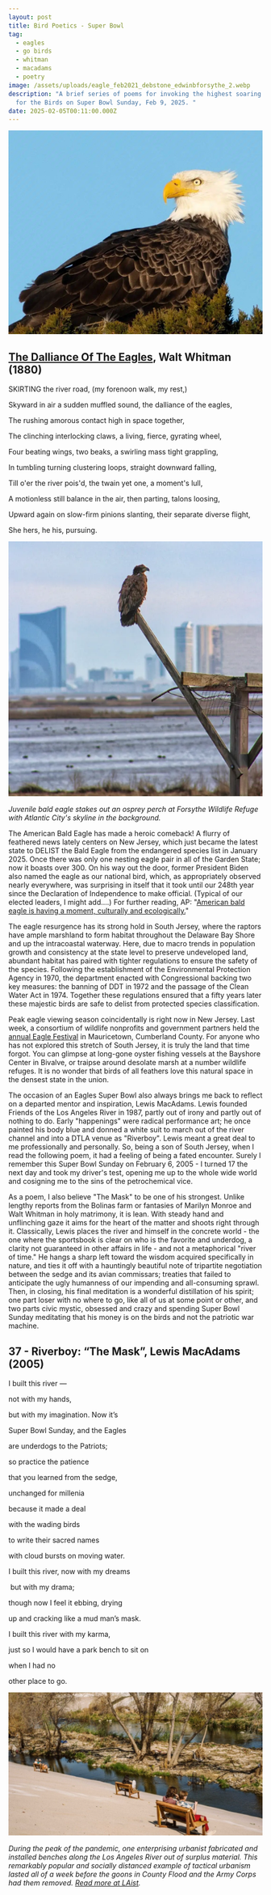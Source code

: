 ```yaml
---
layout: post
title: Bird Poetics - Super Bowl
tag:
  - eagles
  - go birds
  - whitman
  - macadams
  - poetry
image: /assets/uploads/eagle_feb2021_debstone_edwinbforsythe_2.webp
description: "A brief series of poems for invoking the highest soaring spirits
  for the Birds on Super Bowl Sunday, Feb 9, 2025. "
date: 2025-02-05T00:11:00.000Z
---
```

![](/assets/uploads/eagle_feb2021_debstone_edwinbforsythe_2.webp)

## [The Dalliance Of The Eagles](https://allpoetry.com/The-Dalliance-Of-The-Eagles), Walt Whitman (1880)

SKIRTING the river road, (my forenoon walk, my rest,)

Skyward in air a sudden muffled sound, the dalliance of the eagles,

The rushing amorous contact high in space together,

The clinching interlocking claws, a living, fierce, gyrating wheel,

Four beating wings, two beaks, a swirling mass tight grappling,

In tumbling turning clustering loops, straight downward falling,

Till o'er the river pois'd, the twain yet one, a moment's lull,

A motionless still balance in the air, then parting, talons loosing,

Upward again on slow-firm pinions slanting, their separate diverse flight,

She hers, he his, pursuing.



![](/assets/uploads/eagle_juvenile_forsythe_casino_background.webp "Juvenile bald eagle stakes out an osprey perch at Forsythe Wildlife Refuge with Atlantic City's skyline in the background. ")

*Juvenile bald eagle stakes out an osprey perch at Forsythe Wildlife Refuge with Atlantic City's skyline in the background.* 

The American Bald Eagle has made a heroic comeback! A flurry of feathered news lately centers on New Jersey, which just became the latest state to DELIST the Bald Eagle from the endangered species list in January 2025. Once there was only one nesting eagle pair in all of the Garden State; now it boasts over 300. On his way out the door, former President Biden also named the eagle as our national bird, which, as appropriately observed nearly everywhere, was surprising in itself that it took until our 248th year since the Declaration of Independence to make official. (Typical of our elected leaders, I might add....) For further reading, AP: "[American bald eagle is having a moment, culturally and ecologically.](https://apnews.com/article/bald-eagles-national-bird-endangered-symbol-efd7f0360b5b027178a9c69e4d245f07)" 

The eagle resurgence has its strong hold in South Jersey, where the raptors have ample marshland to form habitat throughout the Delaware Bay Shore and up the intracoastal waterway. Here, due to macro trends in population growth and consistency at the state level to preserve undeveloped land, abundant habitat has paired with tighter regulations to ensure the safety of the species. Following the establishment of the Environmental Protection Agency in 1970, the department enacted with Congressional backing two key measures: the banning of DDT in 1972 and the passage of the Clean Water Act in 1974. Together these regulations ensured that a fifty years later these majestic birds are safe to delist from protected species classification. 

Peak eagle viewing season coincidentally is right now in New Jersey. Last week, a consortium of wildlife nonprofits and government partners held the [annual Eagle Festival](https://conservewildlifenj.org/event/2025-cumberland-county-winter-eagle-festival/) in Mauricetown, Cumberland County. For anyone who has not explored this stretch of South Jersey, it is truly the land that time forgot. You can glimpse at long-gone oyster fishing vessels at the Bayshore Center in Bivalve, or traipse around desolate marsh at a number wildlife refuges. It is no wonder that birds of all feathers love this natural space in the densest state in the union.   

The occasion of an Eagles Super Bowl also always brings me back to reflect on a departed mentor and inspiration, Lewis MacAdams. Lewis founded Friends of the Los Angeles River in 1987, partly out of irony and partly out of nothing to do. Early "happenings" were radical performance art; he once painted his body blue and donned a white suit to march out of the river channel and into a DTLA venue as "Riverboy". Lewis meant a great deal to me professionally and personally. So, being a son of South Jersey, when I read the following poem, it had a feeling of being a fated encounter. Surely I remember this Super Bowl Sunday on February 6, 2005 - I turned 17 the next day and took my driver's test, opening me up to the whole wide world and cosigning me to the sins of the petrochemical vice. 

As a poem, I also believe "The Mask" to be one of his strongest. Unlike lengthy reports from the Bolinas farm or fantasies of Marilyn Monroe and Walt Whitman in holy matrimony, it is lean. With steady hand and unflinching gaze it aims for the heart of the matter and shoots right through it. Classically, Lewis places the river and himself in the concrete world - the one where the sportsbook is clear on who is the favorite and underdog, a clarity not guaranteed in other affairs in life - and not a metaphorical "river of time." He hangs a sharp left toward the wisdom acquired specifically in nature, and ties it off with a hauntingly beautiful note of tripartite negotiation between the sedge and its avian commissars; treaties that failed to anticipate the ugly humanness of our impending and all-consuming sprawl. Then, in closing, his final meditation is a wonderful distillation of his spirit; one part loser with no where to go, like all of us at some point or other, and two parts civic mystic, obsessed and crazy and spending Super Bowl Sunday meditating that his money is on the birds and not the patriotic war machine. 

## 37 - Riverboy: “The Mask”, Lewis MacAdams (2005)

I built this river — 

not with my hands, 

but with my imagination. Now it’s 

Super Bowl Sunday, and the Eagles 

are underdogs to the Patriots; 

so practice the patience

that you learned from the sedge, 

unchanged for millenia 

because it made a deal 

with the wading birds 

to write their sacred names 

with cloud bursts on moving water. 

I built this river, now with my dreams

 but with my drama; 

though now I feel it ebbing, drying 

up and cracking like a mud man’s mask. 

I built this river with my karma, 

just so I would have a park bench to sit on 

when I had no 

other place to go. 

![](/assets/uploads/la_river_covid_bench.jpeg)

*During the peak of the pandemic, one enterprising urbanist fabricated and installed benches along the Los Angeles River out of surplus material. This remarkably popular and socially distanced example of tactical urbanism lasted all of a week before the goons in County Flood and the Army Corps had them removed. [Read more at LAist](https://laist.com/news/la-river-benches-frogtown-northeast-la).*
